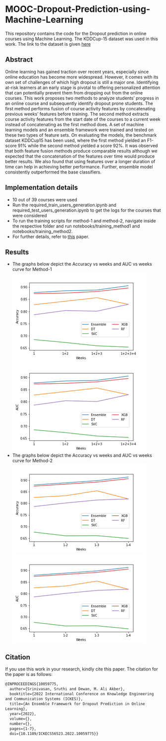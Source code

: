 # MOOC-Dropout-Prediction-using-Machine-Learning

This repository contains the code for the Dropout prediction in online courses using Machine Learning. The KDDCup-15 dataset was used in this work. The link to the dataset is given [here](http://moocdata.cn/challenges/kdd-cup-2015)

## Abstract
Online learning has gained traction over recent years, especially since online education has become more widespread. However, it comes with its own set of challenges of 
which high dropout is still a major one. Identifying at-risk learners at an early stage is pivotal to offering personalized attention that can potentially prevent them from dropping out from the online courses. This work proposes two methods to analyze students’ progress in an online course and subsequently identify dropout prone students. The first method performs fusion of course activity features by concatenating previous weeks’ features before training. The second method extracts course activity features from the start date of the courses to a current week instead of concatenating as the first method does. A set of machine learning models and an ensemble framework were trained and tested on these two types of feature sets. On evaluating the models, the benchmark dataset KDDCup15 has been used, where the first method yielded an F1-score 91% while the second method yielded a score 92%. It was observed that both feature fusion methods produce comparable results although we expected that the concatenation of the features over 
time would produce better results. We also found that using features over a longer duration of time can help in achieving better performance. Further, ensemble model consistently outperformed the base classifiers.

## Implementation details
- 10 out of 39 courses were used
- Run the required_train_users_generation.ipynb and required_test_users_generation.ipynb to get the logs for the courses that were considered
- To run the training scripts for method-1 and method-2, navigate inside the respective folder and run notebooks/training_method1 and notebooks/training_method2.
- For further details, refer to [this](https://doi.org/10.1109/ICKECS56523.2022.10059775) paper.

## Results
- The graphs below depict the Accuracy vs weeks and AUC vs weeks curve for Method-1
![Accuracy vs weeks Method-1](Graphs/weeks_vs_accuracy_method1.png)
![AUC vs weeks Method-1](Graphs/weeks_vs_AUC_method1.png)
- The graphs below depict the Accuracy vs weeks and AUC vs weeks curve for Method-2
![Accuracy vs weeks Method-2](Graphs/weeks_vs_accuracy_method2.png)
![AUC vs weeks Method-2](Graphs/weeks_vs_AUC_method2.png)

## Citation
If you use this work in your research, kindly cite this paper. The citation for the paper is as follows: 
```
@INPROCEEDINGS{10059775,
  author={Srinivasan, Sruthi and Dewan, M. Ali Akber},
  booktitle={2022 International Conference on Knowledge Engineering and Communication Systems (ICKES)}, 
  title={An Ensemble Framework for Dropout Prediction in Online Learning}, 
  year={2022},
  volume={},
  number={},
  pages={1-7},
  doi={10.1109/ICKECS56523.2022.10059775}}
```
